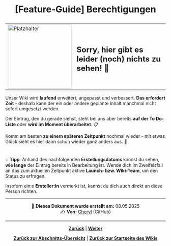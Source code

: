 # <p align="center">[Feature-Guide] Berechtigungen</p>

<!-- Erklärung zu / Anwendung von:

Infotext "Benötigte GitHub Berechtigungen"  

-> Warum steht das da? Wofür genau sind die Berechtigungen: das Launchpad selbst, Projektverwaltung, Tokens...? Zusammenhänge und Kontext geben!

-> auf Umsetzung/Erhalt/Überprüfen der Berechtigungen eingehen 

-->

<div align="center">
  <table>
    <tr>
      <td>
        <img src="https://github.com/user-attachments/assets/69b70f12-916c-4167-8920-c6055f5903d5" alt="Platzhalter" width="200">
      </td>
      <td>
        <h2>Sorry, hier gibt es leider (noch) nichts zu sehen! 👀</h2>
      </td>
    </tr>
  </table>
</div>

Unser Wiki wird **laufend** erweitert, angepasst und verbessert. **Das erfordert Zeit** - deshalb kann der ein oder andere geplante Inhalt manchmal nicht sofort umgesetzt werden.

Der Eintrag, den du gerade siehst, steht bei uns aber bereits **auf der To Do-Liste** oder **wird im Moment überarbeitet**. 📋

Komm am besten **zu einem späteren Zeitpunkt** nochmal wieder - mit etwas Glück sieht es hier dann schon wieder ganz anders aus. 🚀

#

💡 **Tipp**: Anhand des nachfolgenden **Erstellungsdatums** kannst du sehen, **wie lange** der Eintrag bereits in Bearbeitung ist. Wende dich im Zweifelsfall an das zum aktuellen Zeitpunkt aktive **Launch- bzw. Wiki-Team**, um den Status zu erfragen.

Insofern ein:e **Ersteller:in** vermerkt ist, kannst du dich auch direkt an diese Person richten.

---

<p align="center">
📅 <strong>Dieses Dokument wurde erstellt am:</strong> 08.05.2025
<br>
✍️ <strong>Von:</strong> <a href="https://github.com/cherylugbogu">Cheryl</a> (GitHub)
</p>

---

<p align="center">
<a href="/docs/04-tools/05-launchpad/02-features/01-menu/README.md"><strong>Zurück</strong></a> | 
<a href="/docs/04-tools/05-launchpad/02-features/03-tokens/README.md"><strong>Weiter</strong></a>
</p>

<p align="center">
<a href="/docs/04-tools/05-launchpad//02-features/README.md/#dieses-kapitel-beinhaltet-folgende-abschnitte"><strong>Zurück zur Abschnitts-Übersicht</strong></a> | <a href="/docs/00-willkommen/README.md"><strong>Zurück zur Startseite des Wikis</strong></a>
</p>
